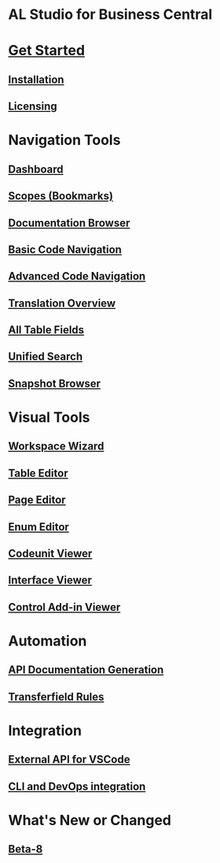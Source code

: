 # AL Studio for Business Central

# [Get Started](index.md)
## [Installation](introduction/installation.md)
## [Licensing](introduction/licensing.md)

# Navigation Tools
## [Dashboard](navigation-tools/dashboard/dashboard-overview.md)
## [Scopes (Bookmarks)](navigation-tools/scopes-bookmarks/scopes-bookmarks-overview.md)
## [Documentation Browser](navigation-tools/documenation-browser/documenation-browser-overview.md)
## [Basic Code Navigation](navigation-tools/code-navigation/code-navigation-overview.md)
## [Advanced Code Navigation](navigation-tools/code-navigation/code-navigation-overview.md)
## [Translation Overview](navigation-tools/translation-manager/translation-manager-overview.md)
## [All Table Fields](navigation-tools/table-fields/table-fields-overview.md)
## [Unified Search](navigation-tools/unified-search/unified-search-overview.md)
## [Snapshot Browser](navigation-tools/snapshot-browser/snapshot-browser-overview.md)

# Visual Tools
## [Workspace Wizard](visual-tools/workspace-wizard/workspace-wizard-overview.md)
## [Table Editor](visual-tools/table-editor/table-editor-overview.md)
## [Page Editor](visual-tools/page-editor/page-editor-overview.md)
## [Enum Editor](visual-tools/enum-editor/enum-editor-overview.md)
## [Codeunit Viewer](visual-tools/codeunit-viewer/codeunit-viewer-overview.md)
## [Interface Viewer](visual-tools/interface-viewer/interface-viewer-overview.md)
## [Control Add-in Viewer](visual-tools/control-addin-viewer/control-addin-viewer-overview.md)
# Automation
## [API Documentation Generation](automation/generate-documentation/generate-documentation-overview.md)
## [Transferfield Rules](automation/transferfield-rules/transferfield-rules-overview.md)
# Integration
## [External API for VSCode](integration/extension-vscode-api.md)
## [CLI and DevOps integration](integration/command-line-devops.md)
# What's New or Changed
## [Beta-8](whatsnew/whatsnew-beta-8.md)